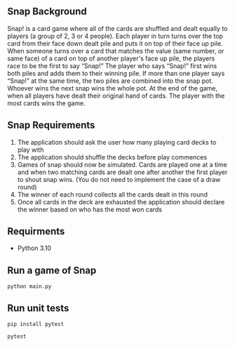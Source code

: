 ## Snap Background
Snap! is a card game where all of the cards are shuffled and dealt equally to players (a group of 2, 3 or 4 people).
Each player in turn turns over the top card from their face down dealt pile and puts it on top of their face up pile.
When someone turns over a card that matches the value (same number, or same face) of a card on top of another player's face up pile, the players race to be the first to say “Snap!”
The player who says “Snap!” first wins both piles and adds them to their winning pile.
If more than one player says “Snap!” at the same time, the two piles are combined into the snap pot.
Whoever wins the next snap wins the whole pot.
At the end of the game, when all players have dealt their original hand of cards. The player with the most cards wins the game.

## Snap Requirements
1. The application should ask the user how many playing card decks to play with
2. The application should shuffle the decks before play commences
3. Games of snap should now be simulated. Cards are played one at a time and when two matching cards are dealt one after another the first player to shout snap wins. (You do not need to implement the case of a draw round)
4. The winner of each round collects all the cards dealt in this round
5. Once all cards in the deck are exhausted the application should declare the winner based on who has the most won cards

## Requirments
- Python 3.10

## Run a game of Snap
```python main.py```

## Run unit tests
```pip install pytest```

```pytest```
